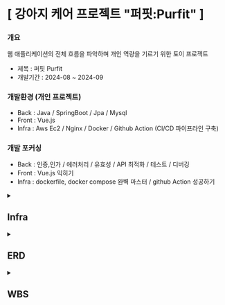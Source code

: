 # [ 강아지 케어 프로젝트 "퍼핏:Purfit" ]

### 개요
 웹 애플리케이션의 전체 흐름을 파악하며 개인 역량을 기르기 위한 토이 프로젝트
 - 제목 : 퍼핏 Purfit
 - 개발기간 : 2024-08 ~ 2024-09      

### 개발환경 (개인 프로젝트)   
 - Back : Java / SpringBoot / Jpa / Mysql    
 - Front : Vue.js  
 - Infra : Aws Ec2 / Nginx / Docker / Github Action (CI/CD 파이프라인 구축)

### 개발 포커싱
 - Back : 인증,인가 / 에러처리 / 유효성 / API 최적화 / 테스트 / 디버깅
 - Front : Vue.js 익히기
 - Infra : dockerfile, docker compose 완벽 마스터 / github Action 성공하기

<details>
  <summary>
    <h2 id="3.5">Infra</h2>
  </summary>
  <div>
  </div>
</details>

<details>
  <summary>
    <h2 id="3.5">ERD</h2>
  </summary>
  <div>
    <img src="https://github.com/user-attachments/assets/7c75605d-3b67-4a1e-a27e-31cfed77b1a1" alt="ERD Image">
  </div>
</details>

<details>
  <summary>
    <h2 id="3.5">WBS</h2>
  </summary>
  <div>
    
  </div>
</details>
